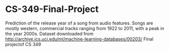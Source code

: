# CS-349-Final-Project
Prediction of the release year of a song from audio features. Songs are mostly western, commercial tracks ranging from 1922 to 2011, with a peak in the year 2000s. Dataset downloaded from http://archive.ics.uci.edu/ml/machine-learning-databases/00203/
Final projectof CS 349


